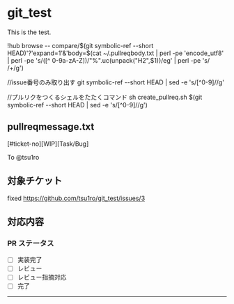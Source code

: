 # git_test
This is the test.


!hub browse -- compare/$(git symbolic-ref --short HEAD)'?'expand=1'&'body=$(cat ~/.pullreqbody.txt | perl -pe 'encode_utf8' | perl -pe 's/([^ 0-9a-zA-Z])/\"%\".uc(unpack(\"H2\",$1))/eg' | perl -pe 's/ /+/g') 


//issue番号のみ取り出す
git symbolic-ref --short HEAD | sed -e 's/[^0-9]//g'

//プルリクをつくるシェルをたたくコマンド
sh create_pullreq.sh $(git symbolic-ref --short HEAD | sed -e 's/[^0-9]//g')



pullreqmessage.txt
--------------------------------------------
[#ticket-no][WIP][Task/Bug]

To @tsu1ro

## 対象チケット
fixed https://github.com/tsu1ro/git_test/issues/3

## 対応内容

### PR ステータス
 - [ ] 実装完了
 - [ ] レビュー
 - [ ] レビュー指摘対応
 - [ ] 完了
--------------------------------------------
